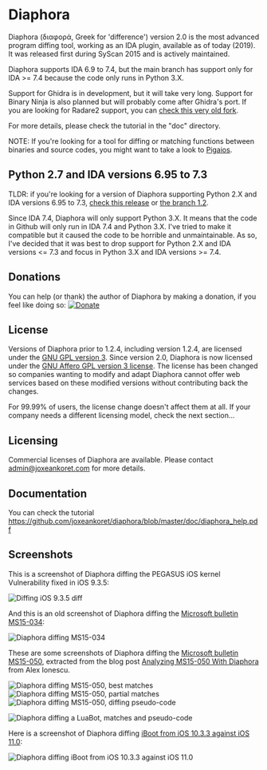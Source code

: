 # Diaphora

Diaphora (διαφορά, Greek for 'difference') version 2.0 is the most advanced program diffing tool, working as an IDA plugin, available as of today (2019). It was released first during SyScan 2015 and is actively maintained.

Diaphora supports IDA 6.9 to 7.4, but the main branch has support only for IDA >= 7.4 because the code only runs in Python 3.X.

Support for Ghidra is in development, but it will take very long. Support for Binary Ninja is also planned but will probably come after Ghidra's port. If you are looking for Radare2 support, you can [check this very old fork](https://github.com/radare/diaphora).

For more details, please check the tutorial in the "doc" directory.

NOTE: If you're looking for a tool for diffing or matching functions between binaries and source codes, you might want to take a look to [Pigaios](https://github.com/joxeankoret/pigaios).

## Python 2.7 and IDA versions 6.95 to 7.3

TLDR: if you're looking for a version of Diaphora supporting Python 2.X and IDA versions 6.95 to 7.3, [check this release](https://github.com/joxeankoret/diaphora/releases/tag/1.2.4) or [the branch 1.2](https://github.com/joxeankoret/diaphora/tree/diaphora-1.2).

Since IDA 7.4, Diaphora will only support Python 3.X. It means that the code in Github will only run in IDA 7.4 and Python 3.X. I've tried to make it compatible but it caused the code to be horrible and unmaintainable. As so, I've decided that it was best to drop support for Python 2.X and IDA versions <= 7.3 and focus in Python 3.X and IDA versions >= 7.4.

## Donations

You can help (or thank) the author of Diaphora by making a donation, if you feel like doing so: [![Donate](https://img.shields.io/badge/Donate-PayPal-green.svg)](https://www.paypal.com/cgi-bin/webscr?cmd=_s-xclick&amp;hosted_button_id=68Z4H8SE7N64L)

## License

Versions of Diaphora prior to 1.2.4, including version 1.2.4, are licensed under the [GNU GPL version 3](https://www.gnu.org/licenses/gpl-3.0.html). Since version 2.0, Diaphora is now licensed under the [GNU Affero GPL version 3 license](https://www.gnu.org/licenses/agpl-3.0.html). The license has been changed so companies wanting to modify and adapt Diaphora cannot offer web services based on these modified versions without contributing back the changes.

For 99.99% of users, the license change doesn't affect them at all. If your company needs a different licensing model, check the next section...

## Licensing

Commercial licenses of Diaphora are available. Please contact admin@joxeankoret.com for more details.

## Documentation

You can check the tutorial https://github.com/joxeankoret/diaphora/blob/master/doc/diaphora_help.pdf

## Screenshots

This is a screenshot of Diaphora diffing the PEGASUS iOS kernel Vulnerability fixed in iOS 9.3.5:

![Diffing iOS 9.3.5 diff](http://sektioneins.de/images/diaphora1.png)

And this is an old screenshot of Diaphora diffing the [Microsoft bulletin MS15-034](https://technet.microsoft.com/en-us/library/security/ms15-034.aspx):

![Diaphora diffing MS15-034](https://pbs.twimg.com/media/CCnruP_W0AA8ksc.png:large)

These are some screenshots of Diaphora diffing the [Microsoft bulletin MS15-050]( https://technet.microsoft.com/en-us/library/security/ms15-050.aspx), extracted from the blog post [Analyzing MS15-050 With Diaphora](http://www.alex-ionescu.com/?p=271) from Alex Ionescu.

![Diaphora diffing MS15-050, best matches](http://www.alex-ionescu.com/wp-content/uploads/diaphora2.png)
![Diaphora diffing MS15-050, partial matches](http://www.alex-ionescu.com/wp-content/uploads/diaphora3.png)
![Diaphora diffing MS15-050, diffing pseudo-code](http://www.alex-ionescu.com/wp-content/uploads/diaphora1.png)

![Diaphora diffing a LuaBot, matches and pseudo-code](https://1.bp.blogspot.com/-O5UjSOyjCgg/V5byA-ozXVI/AAAAAAAABaY/yRTMDTSD9zI0mSy4AsHN21ZYf_YvctnkwCLcB/s1600/evs-compile.png)


Here is a screenshot of Diaphora diffing [iBoot from iOS 10.3.3 against iOS 11.0](https://blog.matteyeux.com/hacking/2018/04/04/diaphora-diff-and-ida.html):

![Diaphora diffing iBoot from iOS 10.3.3 against iOS 11.0](https://blog.matteyeux.com/images/newgraph.PNG)
